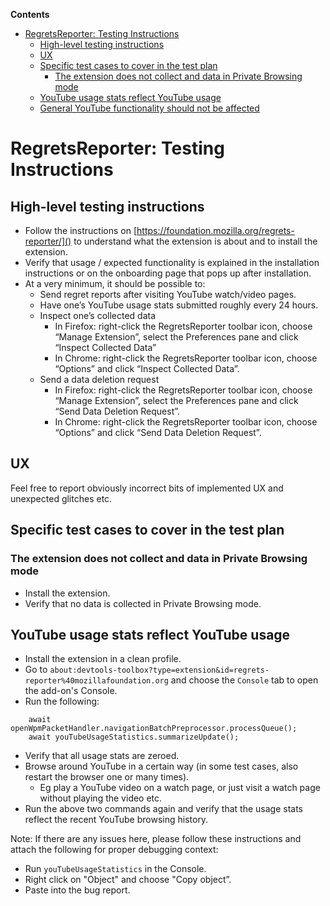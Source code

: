 <!-- START doctoc generated TOC please keep comment here to allow auto update -->
<!-- DON'T EDIT THIS SECTION, INSTEAD RE-RUN doctoc TO UPDATE -->

**Contents**

- [RegretsReporter: Testing Instructions](#regretsreporter-testing-instructions)
  - [High-level testing instructions](#high-level-testing-instructions)
  - [UX](#ux)
  - [Specific test cases to cover in the test plan](#specific-test-cases-to-cover-in-the-test-plan)
    - [The extension does not collect and data in Private Browsing mode](#the-extension-does-not-collect-and-data-in-private-browsing-mode)
  - [YouTube usage stats reflect YouTube usage](#youtube-usage-stats-reflect-youtube-usage)
  - [General YouTube functionality should not be affected](#general-youtube-functionality-should-not-be-affected)

<!-- END doctoc generated TOC please keep comment here to allow auto update -->

# RegretsReporter: Testing Instructions

## High-level testing instructions

- Follow the instructions on [https://foundation.mozilla.org/regrets-reporter/]() to understand what the extension is about and to install the extension.
- Verify that usage / expected functionality is explained in the installation instructions or on the onboarding page that pops up after installation.
- At a very minimum, it should be possible to:
  - Send regret reports after visiting YouTube watch/video pages.
  - Have one’s YouTube usage stats submitted roughly every 24 hours.
  - Inspect one’s collected data
    - In Firefox: right-click the RegretsReporter toolbar icon, choose “Manage Extension”, select the Preferences pane and click “Inspect Collected Data”
    - In Chrome: right-click the RegretsReporter toolbar icon, choose “Options” and click “Inspect Collected Data”.
  - Send a data deletion request
    - In Firefox: right-click the RegretsReporter toolbar icon, choose “Manage Extension”, select the Preferences pane and click “Send Data Deletion Request”.
    - In Chrome: right-click the RegretsReporter toolbar icon, choose “Options” and click “Send Data Deletion Request”.

## UX

Feel free to report obviously incorrect bits of implemented UX and unexpected glitches etc.

## Specific test cases to cover in the test plan

### The extension does not collect and data in Private Browsing mode

- Install the extension.
- Verify that no data is collected in Private Browsing mode.

## YouTube usage stats reflect YouTube usage

- Install the extension in a clean profile.
- Go to `about:devtools-toolbox?type=extension&id=regrets-reporter%40mozillafoundation.org` and choose the `Console` tab to open the add-on's Console.
- Run the following:

```
    await openWpmPacketHandler.navigationBatchPreprocessor.processQueue();
    await youTubeUsageStatistics.summarizeUpdate();
```

- Verify that all usage stats are zeroed.
- Browse around YouTube in a certain way (in some test cases, also restart the browser one or many times).
  - Eg play a YouTube video on a watch page, or just visit a watch page without playing the video etc.
- Run the above two commands again and verify that the usage stats reflect the recent YouTube browsing history.

Note: If there are any issues here, please follow these instructions and attach the following for proper debugging context:

- Run `youTubeUsageStatistics` in the Console.
- Right click on "Object" and choose "Copy object”.
- Paste into the bug report.
